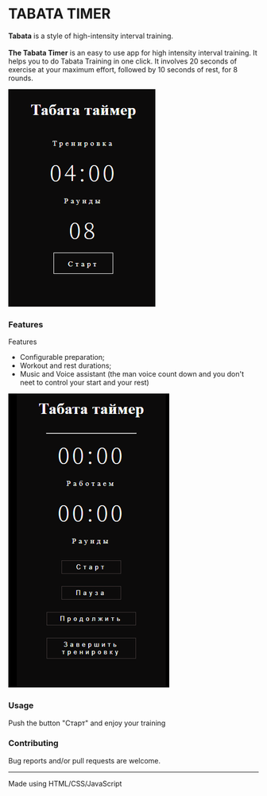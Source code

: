 <h1>TABATA TIMER </h1>

<b>Tabata</b> is a style of high-intensity interval training.
<br>
<br>
<b>The Tabata Timer</b> is an easy to use app for high intensity interval training. It helps you to do Tabata Training in one click. It involves 20 seconds of exercise at your maximum effort, followed by 10 seconds of rest, for 8 rounds.

![Tabata timer](001.png)

<h3>Features</h3>Features

- Configurable preparation;
- Workout and rest durations;
- Music and Voice assistant (the man voice count down and you don't neet to control your start and your rest)

![Tabata timer](01.png)

<h3>Usage</h3>
Push the button "Старт" and enjoy your training

<h3>Contributing</h3>
Bug reports and/or pull requests are welcome.

-----

Made using HTML/CSS/JavaScript